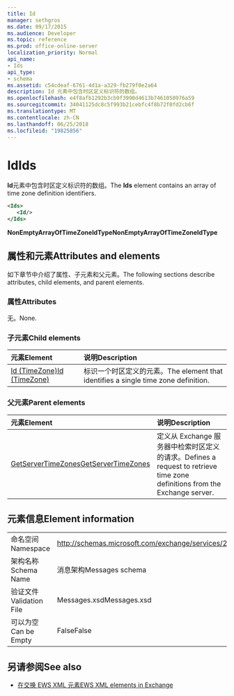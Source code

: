```yaml
---
title: Id
manager: sethgros
ms.date: 09/17/2015
ms.audience: Developer
ms.topic: reference
ms.prod: office-online-server
localization_priority: Normal
api_name:
- Ids
api_type:
- schema
ms.assetid: c54cdeaf-6761-4d1a-a329-fb279f0e2a64
description: Id 元素中包含时区定义标识符的数组。
ms.openlocfilehash: e4f8afb1292b3cb9f3990d4613b7461050976a59
ms.sourcegitcommit: 34041125dc8c5f993b21cebfc4f8b72f0fd2cb6f
ms.translationtype: MT
ms.contentlocale: zh-CN
ms.lasthandoff: 06/25/2018
ms.locfileid: "19825856"
---
```

# <a name="ids"></a><span data-ttu-id="d3b9b-103">Id</span><span class="sxs-lookup"><span data-stu-id="d3b9b-103">Ids</span></span>

<span data-ttu-id="d3b9b-104">**Id**元素中包含时区定义标识符的数组。</span><span class="sxs-lookup"><span data-stu-id="d3b9b-104">The **Ids** element contains an array of time zone definition identifiers.</span></span> 
  
```XML
<Ids>
   <Id/>
</Ids>
```

 <span data-ttu-id="d3b9b-105">**NonEmptyArrayOfTimeZoneIdType**</span><span class="sxs-lookup"><span data-stu-id="d3b9b-105">**NonEmptyArrayOfTimeZoneIdType**</span></span>
## <a name="attributes-and-elements"></a><span data-ttu-id="d3b9b-106">属性和元素</span><span class="sxs-lookup"><span data-stu-id="d3b9b-106">Attributes and elements</span></span>

<span data-ttu-id="d3b9b-107">如下章节中介绍了属性、子元素和父元素。</span><span class="sxs-lookup"><span data-stu-id="d3b9b-107">The following sections describe attributes, child elements, and parent elements.</span></span>
  
### <a name="attributes"></a><span data-ttu-id="d3b9b-108">属性</span><span class="sxs-lookup"><span data-stu-id="d3b9b-108">Attributes</span></span>

<span data-ttu-id="d3b9b-109">无。</span><span class="sxs-lookup"><span data-stu-id="d3b9b-109">None.</span></span>
  
### <a name="child-elements"></a><span data-ttu-id="d3b9b-110">子元素</span><span class="sxs-lookup"><span data-stu-id="d3b9b-110">Child elements</span></span>

|<span data-ttu-id="d3b9b-111">**元素**</span><span class="sxs-lookup"><span data-stu-id="d3b9b-111">**Element**</span></span>|<span data-ttu-id="d3b9b-112">**说明**</span><span class="sxs-lookup"><span data-stu-id="d3b9b-112">**Description**</span></span>|
|:-----|:-----|
|[<span data-ttu-id="d3b9b-113">Id (TimeZone)</span><span class="sxs-lookup"><span data-stu-id="d3b9b-113">Id (TimeZone)</span></span>](id-timezone.md) <br/> |<span data-ttu-id="d3b9b-114">标识一个时区定义的元素。</span><span class="sxs-lookup"><span data-stu-id="d3b9b-114">The element that identifies a single time zone definition.</span></span>  <br/> |
   
### <a name="parent-elements"></a><span data-ttu-id="d3b9b-115">父元素</span><span class="sxs-lookup"><span data-stu-id="d3b9b-115">Parent elements</span></span>

|<span data-ttu-id="d3b9b-116">**元素**</span><span class="sxs-lookup"><span data-stu-id="d3b9b-116">**Element**</span></span>|<span data-ttu-id="d3b9b-117">**说明**</span><span class="sxs-lookup"><span data-stu-id="d3b9b-117">**Description**</span></span>|
|:-----|:-----|
|[<span data-ttu-id="d3b9b-118">GetServerTimeZones</span><span class="sxs-lookup"><span data-stu-id="d3b9b-118">GetServerTimeZones</span></span>](getservertimezones.md) <br/> |<span data-ttu-id="d3b9b-119">定义从 Exchange 服务器中检索时区定义的请求。</span><span class="sxs-lookup"><span data-stu-id="d3b9b-119">Defines a request to retrieve time zone definitions from the Exchange server.</span></span>  <br/> |
   
## <a name="element-information"></a><span data-ttu-id="d3b9b-120">元素信息</span><span class="sxs-lookup"><span data-stu-id="d3b9b-120">Element information</span></span>

|||
|:-----|:-----|
|<span data-ttu-id="d3b9b-121">命名空间</span><span class="sxs-lookup"><span data-stu-id="d3b9b-121">Namespace</span></span>  <br/> |http://schemas.microsoft.com/exchange/services/2006/messages  <br/> |
|<span data-ttu-id="d3b9b-122">架构名称</span><span class="sxs-lookup"><span data-stu-id="d3b9b-122">Schema Name</span></span>  <br/> |<span data-ttu-id="d3b9b-123">消息架构</span><span class="sxs-lookup"><span data-stu-id="d3b9b-123">Messages schema</span></span>  <br/> |
|<span data-ttu-id="d3b9b-124">验证文件</span><span class="sxs-lookup"><span data-stu-id="d3b9b-124">Validation File</span></span>  <br/> |<span data-ttu-id="d3b9b-125">Messages.xsd</span><span class="sxs-lookup"><span data-stu-id="d3b9b-125">Messages.xsd</span></span>  <br/> |
|<span data-ttu-id="d3b9b-126">可以为空</span><span class="sxs-lookup"><span data-stu-id="d3b9b-126">Can be Empty</span></span>  <br/> |<span data-ttu-id="d3b9b-127">False</span><span class="sxs-lookup"><span data-stu-id="d3b9b-127">False</span></span>  <br/> |
   
## <a name="see-also"></a><span data-ttu-id="d3b9b-128">另请参阅</span><span class="sxs-lookup"><span data-stu-id="d3b9b-128">See also</span></span>



- [<span data-ttu-id="d3b9b-129">在交换 EWS XML 元素</span><span class="sxs-lookup"><span data-stu-id="d3b9b-129">EWS XML elements in Exchange</span></span>](ews-xml-elements-in-exchange.md)

